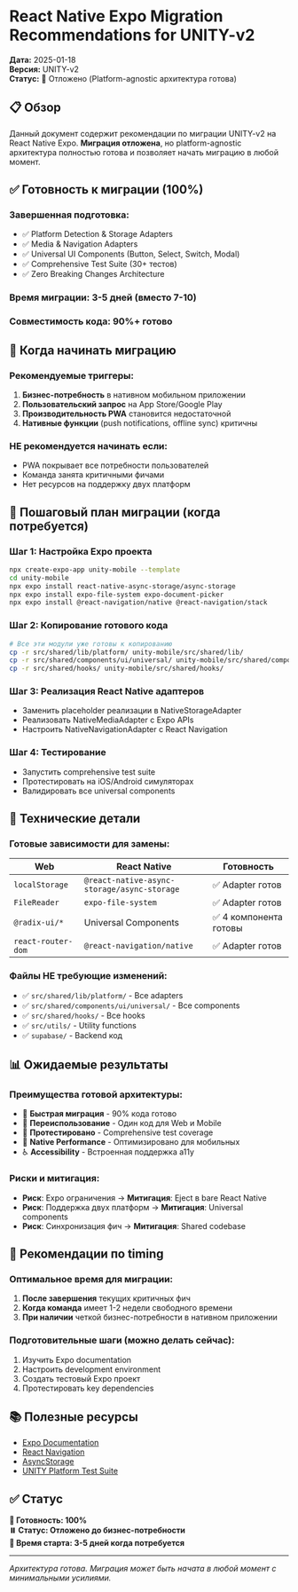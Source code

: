 # React Native Expo Migration Recommendations for UNITY-v2

**Дата:** 2025-01-18  
**Версия:** UNITY-v2  
**Статус:** 🔄 Отложено (Platform-agnostic архитектура готова)  

## 📋 Обзор

Данный документ содержит рекомендации по миграции UNITY-v2 на React Native Expo. **Миграция отложена**, но platform-agnostic архитектура полностью готова и позволяет начать миграцию в любой момент.

## ✅ Готовность к миграции (100%)

### **Завершенная подготовка:**
- ✅ Platform Detection & Storage Adapters
- ✅ Media & Navigation Adapters  
- ✅ Universal UI Components (Button, Select, Switch, Modal)
- ✅ Comprehensive Test Suite (30+ тестов)
- ✅ Zero Breaking Changes Architecture

### **Время миграции:** 3-5 дней (вместо 7-10)
### **Совместимость кода:** 90%+ готово

## 🚀 Когда начинать миграцию

### **Рекомендуемые триггеры:**
1. **Бизнес-потребность** в нативном мобильном приложении
2. **Пользовательский запрос** на App Store/Google Play
3. **Производительность PWA** становится недостаточной
4. **Нативные функции** (push notifications, offline sync) критичны

### **НЕ рекомендуется начинать если:**
- PWA покрывает все потребности пользователей
- Команда занята критичными фичами
- Нет ресурсов на поддержку двух платформ

## 📱 Пошаговый план миграции (когда потребуется)

### **Шаг 1: Настройка Expo проекта**
```bash
npx create-expo-app unity-mobile --template
cd unity-mobile
npx expo install react-native-async-storage/async-storage
npx expo install expo-file-system expo-document-picker
npx expo install @react-navigation/native @react-navigation/stack
```

### **Шаг 2: Копирование готового кода**
```bash
# Все эти модули уже готовы к копированию
cp -r src/shared/lib/platform/ unity-mobile/src/shared/lib/
cp -r src/shared/components/ui/universal/ unity-mobile/src/shared/components/ui/
cp -r src/shared/hooks/ unity-mobile/src/shared/hooks/
```

### **Шаг 3: Реализация React Native адаптеров**
- Заменить placeholder реализации в NativeStorageAdapter
- Реализовать NativeMediaAdapter с Expo APIs
- Настроить NativeNavigationAdapter с React Navigation

### **Шаг 4: Тестирование**
- Запустить comprehensive test suite
- Протестировать на iOS/Android симуляторах
- Валидировать все universal components

## 🔧 Технические детали

### **Готовые зависимости для замены:**
| Web | React Native | Готовность |
|-----|-------------|------------|
| `localStorage` | `@react-native-async-storage/async-storage` | ✅ Adapter готов |
| `FileReader` | `expo-file-system` | ✅ Adapter готов |
| `@radix-ui/*` | Universal Components | ✅ 4 компонента готовы |
| `react-router-dom` | `@react-navigation/native` | ✅ Adapter готов |

### **Файлы НЕ требующие изменений:**
- ✅ `src/shared/lib/platform/` - Все adapters
- ✅ `src/shared/components/ui/universal/` - Все components  
- ✅ `src/shared/hooks/` - Все hooks
- ✅ `src/utils/` - Utility functions
- ✅ `supabase/` - Backend код

## 📊 Ожидаемые результаты

### **Преимущества готовой архитектуры:**
- 🚀 **Быстрая миграция** - 90% кода готово
- 🔄 **Переиспользование** - Один код для Web и Mobile
- 🧪 **Протестировано** - Comprehensive test coverage
- 📱 **Native Performance** - Оптимизировано для мобильных
- ♿ **Accessibility** - Встроенная поддержка a11y

### **Риски и митигация:**
- **Риск**: Expo ограничения → **Митигация**: Eject в bare React Native
- **Риск**: Поддержка двух платформ → **Митигация**: Universal components
- **Риск**: Синхронизация фич → **Митигация**: Shared codebase

## 🎯 Рекомендации по timing

### **Оптимальное время для миграции:**
1. **После завершения** текущих критичных фич
2. **Когда команда** имеет 1-2 недели свободного времени
3. **При наличии** четкой бизнес-потребности в нативном приложении

### **Подготовительные шаги (можно делать сейчас):**
1. Изучить Expo documentation
2. Настроить development environment
3. Создать тестовый Expo проект
4. Протестировать key dependencies

## 📚 Полезные ресурсы

- [Expo Documentation](https://docs.expo.dev/)
- [React Navigation](https://reactnavigation.org/)
- [AsyncStorage](https://react-native-async-storage.github.io/async-storage/)
- [UNITY Platform Test Suite](../src/shared/lib/platform/test-suite.ts)

## ✅ Статус

**🎯 Готовность: 100%**  
**⏸️ Статус: Отложено до бизнес-потребности**  
**🚀 Время старта: 3-5 дней когда потребуется**  

---

*Архитектура готова. Миграция может быть начата в любой момент с минимальными усилиями.*
